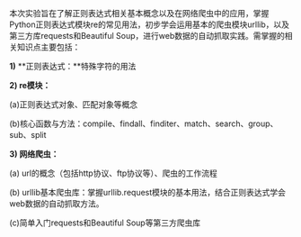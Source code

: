 本次实验旨在了解正则表达式相关基本概念以及在网络爬虫中的应用，掌握Python正则表达式模块re的常见用法，初步学会运用基本的爬虫模块urllib，以及第三方库requests和Beautiful Soup，进行web数据的自动抓取实践。需掌握的相关知识点主要包括：

**1)** **正则表达式：**特殊字符的用法 

**2) re模块：**

(a)正则表达式对象、匹配对象等概念 

(b)核心函数与方法：compile、findall、finditer、match、search、group、sub、split

**3) 网络爬虫：**

(a) url的概念（包括http协议、ftp协议等）、爬虫的工作流程

(b) urllib基本爬虫库：掌握urllib.request模块的基本用法，结合正则表达式学会web数据的自动抓取方法。

(c)简单入门requests和Beautiful Soup等第三方爬虫库